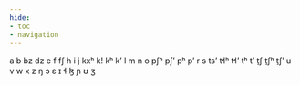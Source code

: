 ```yaml
---
hide:
- toc
- navigation
---
```

a
b
bz
dz
e
f
fʃ
h
i
j
kxʰ
kǃ
kʰ
kʼ
l
m
n
o
pʃʰ
pʃʼ
pʰ
pʼ
r
s
tsʼ
tɬʰ
tɬʼ
tʰ
tʼ
t̠ʃ
t̠ʃʰ
t̠ʃʼ
u
v
w
x
z
ŋ
ɔ
ɛ
ɪ
ɬ
ɮ
ɲ
ʊ
ʒ
